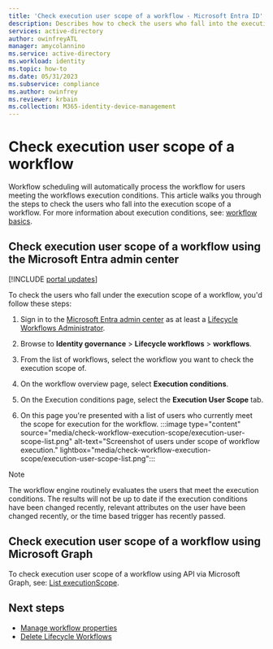 ```yaml
---
title: 'Check execution user scope of a workflow - Microsoft Entra ID'
description: Describes how to check the users who fall into the execution scope of a Lifecycle Workflow.
services: active-directory
author: owinfreyATL
manager: amycolannino
ms.service: active-directory
ms.workload: identity
ms.topic: how-to
ms.date: 05/31/2023
ms.subservice: compliance
ms.author: owinfrey
ms.reviewer: krbain
ms.collection: M365-identity-device-management
---
```


# Check execution user scope of a workflow 


Workflow scheduling will automatically process the workflow for users meeting the workflows execution conditions. This article walks you through the steps to check the users who fall into the execution scope of a workflow. For more information about execution conditions, see: [workflow basics](~/id-governance/understanding-lifecycle-workflows.md#workflow-basics).

## Check execution user scope of a workflow using the Microsoft Entra admin center

[!INCLUDE [portal updates](~/includes/portal-update.md)]

To check the users who fall under the execution scope of a workflow, you'd follow these steps:

1. Sign in to the [Microsoft Entra admin center](https://entra.microsoft.com) as at least a [Lifecycle Workflows Administrator](~/identity/role-based-access-control/permissions-reference.md#lifecycle-workflows-administrator).

1. Browse to **Identity governance** > **Lifecycle workflows** > **workflows**.

1. From the list of workflows, select the workflow you want to check the execution scope of.

1. On the workflow overview page, select **Execution conditions**.

1. On the Execution conditions page, select the **Execution User Scope** tab.

1. On this page you're presented with a list of users who currently meet the scope for execution for the workflow.
    :::image type="content" source="media/check-workflow-execution-scope/execution-user-scope-list.png" alt-text="Screenshot of users under scope of workflow execution." lightbox="media/check-workflow-execution-scope/execution-user-scope-list.png":::

> [!NOTE]
> The workflow engine routinely evaluates the users that meet the execution conditions. The results will not be up to date if the execution conditions have been changed recently, relevant attributes on the user have been changed recently, or the time based trigger has recently passed.

## Check execution user scope of a workflow using Microsoft Graph

To check execution user scope of a workflow using API via Microsoft Graph, see: [List executionScope](/graph/api/workflow-list-executionscope). 

## Next steps

- [Manage workflow properties](manage-workflow-properties.md)
- [Delete Lifecycle Workflows](delete-lifecycle-workflow.md)
